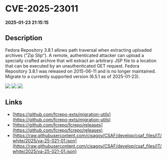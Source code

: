 # CVE-2025-23011

**2025-01-23 21:15:15**

## Description
Fedora Repository 3.8.1 allows path traversal when extracting uploaded archives ("Zip Slip"). A remote, authenticated attacker can upload a specially crafted archive that will extract an arbitrary JSP file to a location that can be executed by an unauthenticated GET request. Fedora Repository 3.8.1 was released on 2015-06-11 and is no longer maintained. Migrate to a currently supported version (6.5.1 as of 2025-01-23).

![](https://img.shields.io/static/v1?label=Score&message=8.7&color=red)
![](https://img.shields.io/static/v1?label=Severity&message=HIGH&color=red)
![](https://img.shields.io/static/v1?label=CWE&message=Traversal&color=green)

## Links
- [https://github.com/fcrepo-exts/migration-utils](https://github.com/fcrepo-exts/migration-utils)
- [https://github.com/fcrepo/fcrepo/releases](https://github.com/fcrepo/fcrepo/releases)
- [https://raw.githubusercontent.com/cisagov/CSAF/develop/csaf_files/IT/white/2025/va-25-021-01.json](https://raw.githubusercontent.com/cisagov/CSAF/develop/csaf_files/IT/white/2025/va-25-021-01.json)

